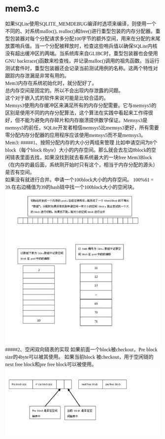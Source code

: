 # mem3.c
<font face="微软雅黑" size="3px">

如果SQLite使用SQLITE_MEMDEBUG编译时选项来编译，则使用一个不同的、对系统malloc(), realloc()和free()进行重型包装的内存分配器。重型包装器对每个分配请求多分配100字节的额外空间，用来在分配的末尾放置哨兵值。当一个分配被释放时，检查这些哨兵值以确保SQLite内核没有超出缓冲区的两端。当系统库来自GLIBC时，重型包装器也会使用GNU backtrace()函数来检查栈，并记录malloc()调用的祖先函数。当运行测试套件时，重型包装器还会记录当前测试用例的名称。这两个特性对跟踪内存泄漏是非常有用的。  
Mem3内存在系统初始化时，就分配好了。  
总内存空间是固定的。所以不会出现内存泄露的问题。  
这个对于嵌入式的软件来说可能是比较合适的。  
Memsys3使用内存缓冲区来满足所有的内存分配需要。它与memsys5的区别是使用不同的内存分配算法，这个算法在实践中看起来工作得很好，但不能为避免内存碎片和内存崩溃提供数学保证。Memsys3是memsys5的前任，SQLite开发者相信memsys5比memsys3更好，所有需要零分配内存分配器的应用程序应该使用memsys5而不是memsys3。  
Mem3:
#####1、按照分配内存的大小分两组来管理
比如申请空间为8个block（每个block 8byte）大小的内存空间。那么就会去左边8block的空闲链表里面去找，如果没找到就去看系统最大的一块free Mem3Block（在内存的最后面，系统刚开始时只有这个，相当于内存分配的源头）是否有空间。  
如果没有就进行合并。申请一个100block大小的内存空间。 100%61 = 39.在右边桶值为39的hash链中找一个100block大小的空闲块。
<img src="123.png">
#####2、空闲双向链表的实现
如果前面一个block被checkout，Pre block size的4byte可以被其使用。
如果当前block 被checkout，用于空闲链的next free block和pre free block可以被使用。
<img src="mem3.png">
